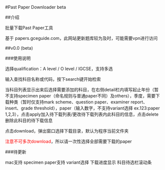 #Past Paper Downloader beta

##介绍

批量下载Past Paper工具

基于 papers.gceguide.com，此网站更新题库较为及时，可能需要vpn进行访问

##v0.0 (beta)

###使用说明

选择qualification：A level / O level / IGCSE，支持多选

输入查找科目名称或代码，按下search键开始检索

当科目列表显示出来后选择需要添加的科目，在右侧detail栏内填写起止年份（暂不支持specimen paper（命名规则与普通paper不同）及others），季度，需要下载种类（暂时仅支持mark scheme、question paper、examiner report、insert、grade threshold），paper（输入数字，不支持variant选择 ex.123:paper 1,2,3），点击apply加入待下载列表/更改待下载列表内此科目的信息，点击delete删除此科目的待下载信息

点击download，弹出窗口选择下载目录，默认为程序当前文件夹

<font color=red>注意不可多次download</font>，所以请一次性选择全部需要下载的paper

###待更新

mac支持
specimen paper支持
variant选择
下载进度显示
科目待选栏滚动条